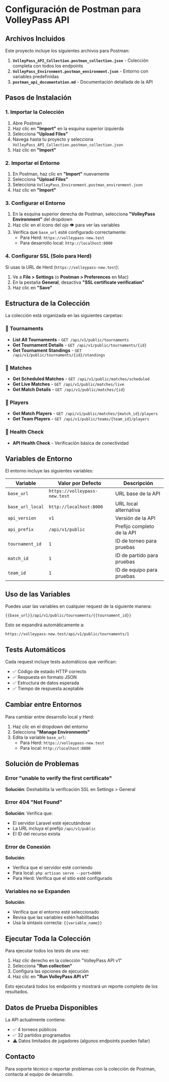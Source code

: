 # Configuración de Postman para VolleyPass API

## Archivos Incluidos

Este proyecto incluye los siguientes archivos para Postman:

1. **`VolleyPass_API_Collection.postman_collection.json`** - Colección completa con todos los endpoints
2. **`VolleyPass_Environment.postman_environment.json`** - Entorno con variables predefinidas
3. **`postman_api_documentation.md`** - Documentación detallada de la API

## Pasos de Instalación

### 1. Importar la Colección

1. Abre Postman
2. Haz clic en **"Import"** en la esquina superior izquierda
3. Selecciona **"Upload Files"**
4. Navega hasta tu proyecto y selecciona `VolleyPass_API_Collection.postman_collection.json`
5. Haz clic en **"Import"**

### 2. Importar el Entorno

1. En Postman, haz clic en **"Import"** nuevamente
2. Selecciona **"Upload Files"**
3. Selecciona `VolleyPass_Environment.postman_environment.json`
4. Haz clic en **"Import"**

### 3. Configurar el Entorno

1. En la esquina superior derecha de Postman, selecciona **"VolleyPass Environment"** del dropdown
2. Haz clic en el ícono del ojo 👁️ para ver las variables
3. Verifica que `base_url` esté configurado correctamente:
   - Para Herd: `https://volleypass-new.test`
   - Para desarrollo local: `http://localhost:8000`

### 4. Configurar SSL (Solo para Herd)

Si usas la URL de Herd (`https://volleypass-new.test`):

1. Ve a **File > Settings** (o **Postman > Preferences** en Mac)
2. En la pestaña **General**, desactiva **"SSL certificate verification"**
3. Haz clic en **"Save"**

## Estructura de la Colección

La colección está organizada en las siguientes carpetas:

### 📁 Tournaments
- **List All Tournaments** - `GET /api/v1/public/tournaments`
- **Get Tournament Details** - `GET /api/v1/public/tournaments/{id}`
- **Get Tournament Standings** - `GET /api/v1/public/tournaments/{id}/standings`

### 📁 Matches
- **Get Scheduled Matches** - `GET /api/v1/public/matches/scheduled`
- **Get Live Matches** - `GET /api/v1/public/matches/live`
- **Get Match Details** - `GET /api/v1/public/matches/{id}`

### 📁 Players
- **Get Match Players** - `GET /api/v1/public/matches/{match_id}/players`
- **Get Team Players** - `GET /api/v1/public/teams/{team_id}/players`

### 📁 Health Check
- **API Health Check** - Verificación básica de conectividad

## Variables de Entorno

El entorno incluye las siguientes variables:

| Variable | Valor por Defecto | Descripción |
|----------|-------------------|-------------|
| `base_url` | `https://volleypass-new.test` | URL base de la API |
| `base_url_local` | `http://localhost:8000` | URL local alternativa |
| `api_version` | `v1` | Versión de la API |
| `api_prefix` | `/api/v1/public` | Prefijo completo de la API |
| `tournament_id` | `1` | ID de torneo para pruebas |
| `match_id` | `1` | ID de partido para pruebas |
| `team_id` | `1` | ID de equipo para pruebas |

## Uso de las Variables

Puedes usar las variables en cualquier request de la siguiente manera:

```
{{base_url}}/api/v1/public/tournaments/{{tournament_id}}
```

Esto se expandirá automáticamente a:
```
https://volleypass-new.test/api/v1/public/tournaments/1
```

## Tests Automáticos

Cada request incluye tests automáticos que verifican:

- ✅ Código de estado HTTP correcto
- ✅ Respuesta en formato JSON
- ✅ Estructura de datos esperada
- ✅ Tiempo de respuesta aceptable

## Cambiar entre Entornos

Para cambiar entre desarrollo local y Herd:

1. Haz clic en el dropdown del entorno
2. Selecciona **"Manage Environments"**
3. Edita la variable `base_url`:
   - Para Herd: `https://volleypass-new.test`
   - Para local: `http://localhost:8000`

## Solución de Problemas

### Error "unable to verify the first certificate"
**Solución**: Deshabilita la verificación SSL en Settings > General

### Error 404 "Not Found"
**Solución**: Verifica que:
- El servidor Laravel esté ejecutándose
- La URL incluya el prefijo `/api/v1/public`
- El ID del recurso exista

### Error de Conexión
**Solución**: 
- Verifica que el servidor esté corriendo
- Para local: `php artisan serve --port=8000`
- Para Herd: Verifica que el sitio esté configurado

### Variables no se Expanden
**Solución**: 
- Verifica que el entorno esté seleccionado
- Revisa que las variables estén habilitadas
- Usa la sintaxis correcta: `{{variable_name}}`

## Ejecutar Toda la Colección

Para ejecutar todos los tests de una vez:

1. Haz clic derecho en la colección "VolleyPass API v1"
2. Selecciona **"Run collection"**
3. Configura las opciones de ejecución
4. Haz clic en **"Run VolleyPass API v1"**

Esto ejecutará todos los endpoints y mostrará un reporte completo de los resultados.

## Datos de Prueba Disponibles

La API actualmente contiene:
- ✅ 4 torneos públicos
- ✅ 32 partidos programados
- ⚠️ Datos limitados de jugadores (algunos endpoints pueden fallar)

## Contacto

Para soporte técnico o reportar problemas con la colección de Postman, contacta al equipo de desarrollo.